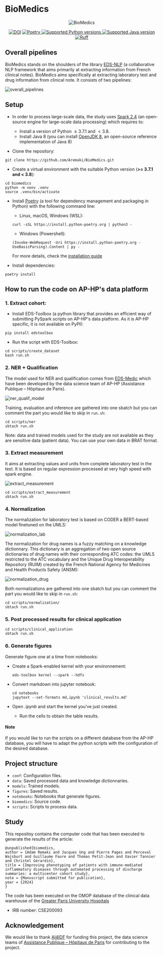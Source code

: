 # BioMedics

<div align="center">
    <img src="figures/logo.svg" alt="BioMedics">
<p align="center">
<a href="https://zenodo.org/badge/latestdoi/679397420"><img src="https://zenodo.org/badge/679397420.svg" alt="DOI"></a>
<a href="https://python-poetry.org/" target="_blank">
    <img src="https://img.shields.io/endpoint?url=https://python-poetry.org/badge/v0.json"
    alt="Poetry">
</a>
<a href="https://www.python.org/" target="_blank">
    <img src="https://img.shields.io/badge/python-%3E%3D%203.7.1%20%7C%20%3C%203.8-brightgreen" alt="Supported Python versions">
</a>
<a href="https://spark.apache.org/docs/2.4.8/" target="_blank">
    <img src="https://img.shields.io/badge/spark-2.4-brightgreen" alt="Supported Java version">
</a>
<a href="https://github.com/astral-sh/ruff" target="_blank">
    <img src="https://img.shields.io/endpoint?url=https://raw.githubusercontent.com/charliermarsh/ruff/main/assets/badge/v2.json"
    alt="Ruff">
</a>
</p>
</div>

## Overall pipelines

BioMedics stands on the shoulders of the library [EDS-NLP](https://github.com/aphp/edsnlp) (a collaborative NLP framework that aims primarily at extracting information from French clinical notes).
BioMedics aims specifically at extracting laboratory test and drug information from clinical note. It consists of two pipelines:

<img src="figures/overall_pipelines.svg" alt="overall_pipelines">


## Setup

- In order to process large-scale data, the study uses [Spark 2.4](https://spark.apache.org/docs/2.4.8/index.html) (an open-source engine for large-scale data processing) which requires to:

  - Install a version of Python $\geq 3.7.1$ and $< 3.8$.
  - Install Java 8 (you can install [OpenJDK 8](https://openjdk.org/projects/jdk8/), an open-source reference implementation of Java 8)

- Clone the repository:

```shell
git clone https://github.com/Aremaki/BioMedics.git
```

- Create a virtual environment with the suitable Python version (**>= 3.7.1 and < 3.8**):

```shell
cd biomedics
python -m venv .venv
source .venv/bin/activate
```

- Install [Poetry](https://python-poetry.org/) (a tool for dependency management and packaging in Python) with the following command line:
    - Linux, macOS, Windows (WSL):

    ```shell
    curl -sSL https://install.python-poetry.org | python3 -
    ```

    - Windows (Powershell):

    ```shell
    (Invoke-WebRequest -Uri https://install.python-poetry.org -UseBasicParsing).Content | py -
    ```

    For more details, check the [installation guide](https://python-poetry.org/docs/#installation)

- Install dependencies:

```shell
poetry install
```
## How to run the code on AP-HP's data platform

### 1. Extract cohort:

- Install EDS-Toolbox (a python library that provides an efficient way of submitting PySpark scripts on AP-HP's data platform. As it is AP-HP specific, it is not available on PyPI):

```shell
pip install edstoolbox
```

- Run the script with EDS-Toolbox:

```shell
cd scripts/create_dataset
bash run.sh
```

### 2. NER + Qualification

The model used for NER and qualification comes from [EDS-Medic](https://gitlab.eds.aphp.fr/entrep-t-de-donn-es-de-sant/eds-tools/datasciencetools/eds-medic) which have been developed by the data science team of AP-HP (Assistance Publique – Hôpitaux de Paris).

<img src="figures/ner_qualif_model.svg" alt="ner_qualif_model">

Training, evaluation and inference are gathered into one sbatch but you can comment the part you would like to skip in `run.sh`:

```shell
cd scripts/ner
sbtach run.sh
```

Note: data and trained models used for the study are not available as they are sensitive data (patient data). You can use your own data in BRAT format.

### 3. Extract measurement

It aims at extracting values and units from complete laboratory test in the text. It is based on regular expression processed at very high speed with spark engine.

<img src="figures/extract_measurement.svg" alt="extract_measurement">

```shell
cd scripts/extract_measurement
sbtach run.sh
```

### 4. Normalization

The normalization for laboratory test is based on CODER a BERT-based model finetuned on the UMLS:

<img src="figures/normalization_lab.svg" alt="normalization_lab">

The normalization for drug names is a fuzzy matching on a knowledge dictionnary. This dictionary is an aggregation of two open source dictionaries of drug names with their corresponding ATC codes: the UMLS restricted to the ATC vocabulary and the Unique Drug Interoperability Repository (RUIM) created by the French National Agency for Medicines and Health Products Safety (ANSM):

<img src="figures/normalization_drug.svg" alt="normalization_drug">

Both normalizations are gathered into one sbatch but you can comment the part you would like to skip in `run.sh`:

```shell
cd scripts/normalization/
sbtach run.sh
```
### 5. Post processed results for clinical application

```shell
cd scripts/clinical_application
sbtach run.sh
```

### 6. Generate figures

Generate figure one at a time from notebooks:

  - Create a Spark-enabled kernel with your environnement:

    ```shell
    eds-toolbox kernel --spark --hdfs
    ```

   - Convert markdown into jupyter notebook:

      ```shell
      cd notebooks
      jupytext --set-formats md,ipynb 'clinical_results.md'
      ```

   - Open *.ipynb* and start the kernel you've just created.
     - Run the cells to obtain the table results.

#### Note
If you would like to run the scripts on a different database from the AP-HP database, you will have to adapt the python scripts with the configuration of the desired database.
## Project structure

- `conf`: Configuration files.
- `data`: Saved processed data and knowledge dictionnaries.
- `models`: Trained models.
- `figures`: Saved results.
- `notebooks`: Notebooks that generate figures.
- `biomedics`: Source code.
- `scripts`: Scripts to process data.

## Study

This repositoy contains the computer code that has been executed to generate the results of the article:
```
@unpublished{biomedics,
author = {Adam Remaki and Jacques Ung and Pierre Pages and Perceval Wajsburt and Guillaume Faure and Thomas Petit-Jean and Xavier Tannier and Christel Gérardin},
title = {Improving phenotyping of patients with immune-mediated inflammatory diseases through automated processing of discharge summaries: a multicenter cohort study},
note = {Manuscript submitted for publication},
year = {2024}
}
```
The code has been executed on the OMOP database of the clinical data warehouse of the  <a href="https://eds.aphp.fr/" target="_blank">Greater Paris University Hospitals</a>

- IRB number: CSE200093

## Acknowledgement

We would like to thank [AI4IDF](https://ai4idf.fr/) for funding this project, the data science teams of [Assistance Publique – Hôpitaux de Paris](https://www.aphp.fr/) for contributing to the project.
